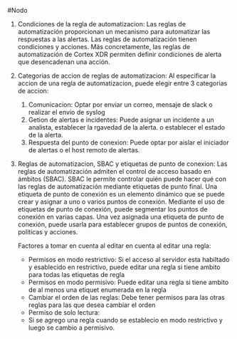 #Nodo
1. Condiciones de la regla de automatizacion: Las reglas de automatización proporcionan un mecanismo para automatizar las respuestas a las alertas. Las reglas de automatización tienen condiciones y acciones. Más concretamente, las reglas de automatización de Cortex XDR permiten definir condiciones de alerta que desencadenan una acción.

2. Categorias de accion de reglas de automatizacion: Al especificar la accion de una regla de automatizacion, puede elegir entre 3 categorias de accion:
	1. Comunicacion: Optar por enviar un correo, mensaje de slack o realizar el envio de syslog
	2. Getion de alertas e incidentes: Puede asignar un incidente a un analista, establecer la rgavedad de la alerta. o establecer el estado de la alerta.
	3. Respuesta del punto de conexion: Puede optar por aislar el iniciador de alertas o el host remoto de alertas.

3. Reglas de automatizacion, SBAC y etiquetas de punto de conexion: Las reglas de automatización admiten el control de acceso basado en ámbitos (SBAC). SBAC le permite controlar quién puede hacer qué con las reglas de automatización mediante etiquetas de punto final. Una etiqueta de punto de conexión es un elemento dinámico que se puede crear y asignar a uno o varios puntos de conexión. Mediante el uso de etiquetas de punto de conexión, puede segmentar los puntos de conexión en varias capas. Una vez asignada una etiqueta de punto de conexión, puede usarla para establecer grupos de puntos de conexión, políticas y acciones.

	Factores a tomar en cuenta al editar en cuenta al editar una regla:
	- Permisos en modo restrictivo: Si el acceso al servidor esta habiltado y esablecido en restrictivo, puede editar una regla si tiene ambito para todas las etiquetas de regla
	- Permisos en modo permisivo: Puede editar una regla si tiene ambito de al menos una etiquet enumerada en la regla
	- Cambiar el orden de las reglas: Debe tener permisos para las otras reglas para las que desea cambiar el orden
	- Permiso de solo lectura: 
	- Si se agrego una regla cuando se establecio en modo restrictivo y luego se cambio a permisivo.
